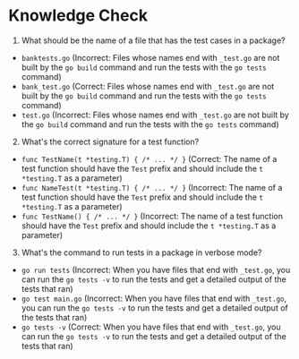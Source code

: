 # Knowledge Check

1. What should be the name of a file that has the test cases in a package?

- `banktests.go` (Incorrect: Files whose names end with `_test.go` are not built by the `go build` command and run the tests with the `go tests` command)
- `bank_test.go` (Correct: Files whose names end with `_test.go` are not built by the `go build` command and run the tests with the `go tests` command)
- `test.go` (Incorrect: Files whose names end with `_test.go` are not built by the `go build` command and run the tests with the `go tests` command)

2. What's the correct signature for a test function?

- `func TestName(t *testing.T) { /* ... */ }` (Correct: The name of a test function should have the `Test` prefix and should include the `t *testing.T` as a parameter)
- `func NameTest(t *testing.T) { /* ... */ }` (Incorrect: The name of a test function should have the `Test` prefix and should include the `t *testing.T` as a parameter)
- `func TestName() { /* ... */ }` (Incorrect: The name of a test function should have the `Test` prefix and should include the `t *testing.T` as a parameter)

3. What's the command to run tests in a package in verbose mode?

- `go run tests` (Incorrect: When you have files that end with `_test.go`, you can run the `go tests -v` to run the tests and get a detailed output of the tests that ran)
- `go test main.go` (Incorrect: When you have files that end with `_test.go`, you can run the `go tests -v` to run the tests and get a detailed output of the tests that ran)
- `go tests -v` (Correct: When you have files that end with `_test.go`, you can run the `go tests -v` to run the tests and get a detailed output of the tests that ran)
